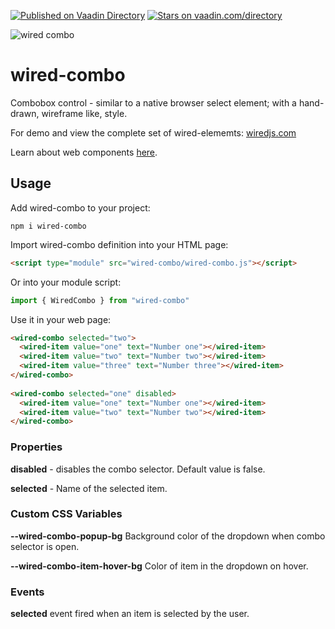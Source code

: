 [![Published on Vaadin  Directory](https://img.shields.io/badge/Vaadin%20Directory-published-00b4f0.svg)]()
[![Stars on vaadin.com/directory](https://img.shields.io/vaadin-directory/star/wiredjswired-combo.svg)]()

![wired combo](https://wiredjs.github.io/wired-elements/images/combo.png)

# wired-combo

Combobox control - similar to a native browser select element; with a hand-drawn, wireframe like, style.

For demo and view the complete set of wired-elememts: [wiredjs.com](http://wiredjs.com/)

Learn about web components [here](https://www.webcomponents.org/introduction).

## Usage

Add wired-combo to your project:
```
npm i wired-combo
```
Import wired-combo definition into your HTML page:
```html
<script type="module" src="wired-combo/wired-combo.js"></script>
```
Or into your module script:
```javascript
import { WiredCombo } from "wired-combo"
```

Use it in your web page:
```html
<wired-combo selected="two">
  <wired-item value="one" text="Number one"></wired-item>
  <wired-item value="two" text="Number two"></wired-item>
  <wired-item value="three" text="Number three"></wired-item>
</wired-combo>
  
<wired-combo selected="one" disabled>
  <wired-item value="one" text="Number one"></wired-item>
  <wired-item value="two" text="Number two"></wired-item>
</wired-combo>
```

### Properties

**disabled** - disables the combo selector. Default value is false. 

**selected** - Name of the selected item. 

### Custom CSS Variables

**--wired-combo-popup-bg** Background color of the dropdown when combo selector is open.

**--wired-combo-item-hover-bg** Color of item in the dropdown on hover. 


### Events
**selected** event fired when an item is selected by the user. 
